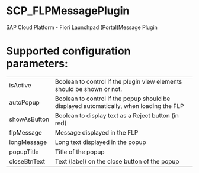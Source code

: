# SCP_FLPMessagePlugin
SAP Cloud Platform - Fiori Launchpad (Portal)Message Plugin

# Supported configuration parameters:
<table>
  <tr>
    <td>isActive</td>
    <td>Boolean to control if the plugin view elements should be shown or not.</td>
  </tr>
  <tr>
    <td>autoPopup</td>
    <td>Boolean to control if the popup should be displayed automatically, when loading the FLP</td>
  </tr>
  <tr>
    <td>showAsButton</td>
    <td>Boolean to display text as a Reject button (in red)</td>
  </tr>
  <tr>
    <td>flpMessage</td>
    <td>Message displayed in the FLP</td>
  </tr>
  <tr>
    <td>longMessage</td>
    <td>Long text displayed in the popup</td>
  </tr>
  <tr>
    <td>popupTitle</td>
    <td>Title of the popup</td>
  </tr>
  <tr>
    <td>closeBtnText</td>
    <td>Text (label) on the close button of the popup</td>
  </tr>
</table>
